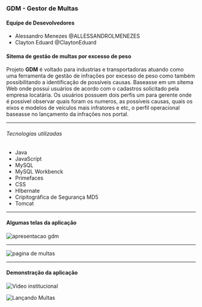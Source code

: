 ### GDM -  Gestor de Multas

####  Equipe de Desevolvedores
- Alessandro Menezes @ALLESSANDROLMENEZES
- Clayton Eduard @ClaytonEduard
#### Sitema de gestão de multas por excesso de peso

Projeto **GDM** é voltado para industrias e transportadoras atuando como uma ferramenta de gestão de infrações por excesso de peso como também possibilitando a identificação de possíveis causas.
Baseasse em um sitema Web onde possui usuários de acordo com o cadastros solicitado pela empresa locatária.
Os usuários possuem dois perfis um para gerente onde é possível observar quais foram os numeros, as possíveis causas, quais os eixos e modelos de veículos mais infratores  e etc, o perfil operacional baseasse no lançamento da infrações nos portal.

------------

######  Tecnologias utilizadas
- Java
- JavaScript
- MySQL
- MySQL Workbenck
- Primefaces
- CSS
- HIbernate
- Cripitográfica de Segurança MD5
- Tomcat 

------------



#### Algumas telas da aplicação
![apresentacao gdm](https://user-images.githubusercontent.com/11823640/161815188-f37e2762-5dca-43b6-b842-b1dd8816a267.jpg)

<hr>

![pagina de multas](https://user-images.githubusercontent.com/11823640/161815164-1d59967d-2537-4e75-b037-0ca82e867084.png)

------------
#### Demonstração da aplicação

![Video institucional](https://user-images.githubusercontent.com/11823640/161817422-73440137-9d17-4415-b8dd-19d68ffe5871.gif)

![Lançando Multas](https://user-images.githubusercontent.com/11823640/161817443-cf428278-7aeb-4722-a545-6fa3ac003de6.gif)

